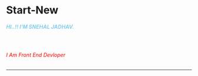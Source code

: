 # Start-New
<h5 style="color: skyblue;">HI..!! I'M SNEHAL JADHAV.</h5>
<br>
<h6 style="color: red;">I Am Front End Devloper</h6>

<hr>
